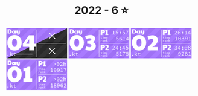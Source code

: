 <!-- AOC TILES BEGIN -->
<h1 align="center">
  2022 - 6 ⭐
</h1>
<a href="2022/04/04.kt">
  <img src="Media/2022/04.png" width="161px">
</a>
<a href="2022/03/03.kt">
  <img src="Media/2022/03.png" width="161px">
</a>
<a href="2022/02/02.kt">
  <img src="Media/2022/02.png" width="161px">
</a>
<a href="2022/01/01.kt">
  <img src="Media/2022/01.png" width="161px">
</a>
<!-- AOC TILES END -->
